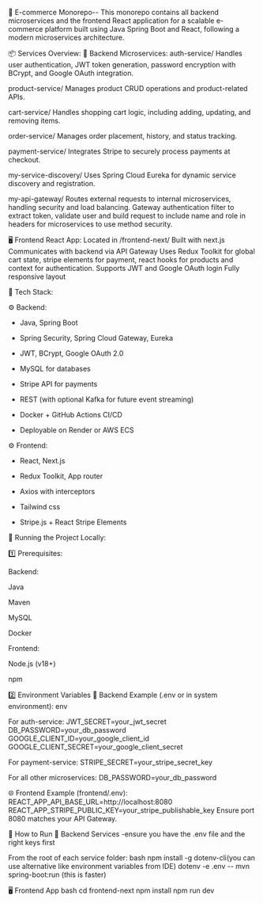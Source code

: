 🛒 E-commerce Monorepo--
This monorepo contains all backend microservices and the frontend React application for a scalable e-commerce platform built using Java Spring Boot and React, following a modern microservices architecture.

📦 Services Overview:
🧩 Backend Microservices:
auth-service/
Handles user authentication, JWT token generation, password encryption with BCrypt, and Google OAuth integration.

product-service/
Manages product CRUD operations and product-related APIs.

cart-service/
Handles shopping cart logic, including adding, updating, and removing items.

order-service/
Manages order placement, history, and status tracking.

payment-service/
Integrates Stripe to securely process payments at checkout.

my-service-discovery/
Uses Spring Cloud Eureka for dynamic service discovery and registration.

my-api-gateway/
Routes external requests to internal microservices, handling security and load balancing. Gateway authentication filter
to extract token, validate user and build request to include name and role in headers for microservices to use method security.

🖥️ Frontend React App:
Located in /frontend-next/
Built with next.js
Communicates with backend via API Gateway
Uses Redux Toolkit for global cart state, stripe elements for payment, react hooks for 
products and context for authentication.
Supports JWT and Google OAuth login
Fully responsive layout

🧰 Tech Stack:

⚙️ Backend:

- Java, Spring Boot

- Spring Security, Spring Cloud Gateway, Eureka

- JWT, BCrypt, Google OAuth 2.0

- MySQL for databases

- Stripe API for payments

- REST (with optional Kafka for future event streaming)

- Docker + GitHub Actions CI/CD

- Deployable on Render or AWS ECS

⚙️ Frontend:

- React, Next.js
  
- Redux Toolkit, App router

- Axios with interceptors

- Tailwind css 

- Stripe.js + React Stripe Elements

🧪 Running the Project Locally:

1️⃣ Prerequisites:

Backend:

Java

Maven

MySQL

Docker 

Frontend:

Node.js (v18+)

npm 

2️⃣ Environment Variables
🔐 Backend Example (.env or in system environment):
env

For auth-service:
JWT_SECRET=your_jwt_secret
DB_PASSWORD=your_db_password
GOOGLE_CLIENT_ID=your_google_client_id
GOOGLE_CLIENT_SECRET=your_google_client_secret

For payment-service:
STRIPE_SECRET=your_stripe_secret_key

For all other microservices:
DB_PASSWORD=your_db_password

🌐 Frontend Example (frontend/.env):
REACT_APP_API_BASE_URL=http://localhost:8080
REACT_APP_STRIPE_PUBLIC_KEY=your_stripe_publishable_key
Ensure port 8080 matches your API Gateway.

🚀 How to Run
🧩 Backend Services
-ensure you have the .env file and the right keys first

From the root of each service folder:
bash
npm install -g dotenv-cli(you can use alternative like environment variables from IDE)
dotenv -e .env -- mvn spring-boot:run (this is faster)

🖥️ Frontend App
bash
cd frontend-next
npm install
npm run dev
